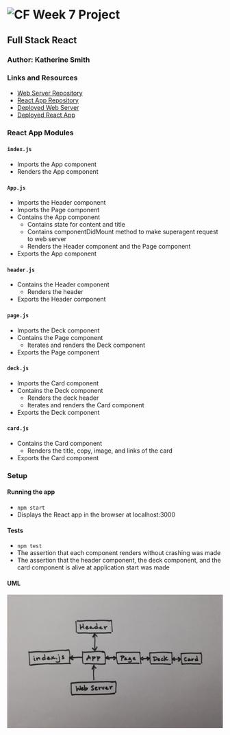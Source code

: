 ![CF](http://i.imgur.com/7v5ASc8.png) Week 7 Project
=================================================

## Full Stack React

### Author: Katherine Smith

### Links and Resources
* [Web Server Repository](https://github.com/ksmith10309/full-stack-project-web-server)
* [React App Repository](https://github.com/ksmith10309/full-stack-project-react-application)
* [Deployed Web Server](https://full-stack-project-web-server.herokuapp.com/)
* [Deployed React App](http://full-stack-react-app-deploybucket-vgzw4a262qkw.s3-website-us-west-2.amazonaws.com/)

### React App Modules
#### `index.js`
- Imports the App component
- Renders the App component

#### `App.js`
- Imports the Header component
- Imports the Page component
- Contains the App component
  - Contains state for content and title
  - Contains componentDidMount method to make superagent request to web server
  - Renders the Header component and the Page component
- Exports the App component

#### `header.js`
- Contains the Header component
  - Renders the header
- Exports the Header component

#### `page.js`
- Imports the Deck component
- Contains the Page component
  - Iterates and renders the Deck component
- Exports the Page component

#### `deck.js`
- Imports the Card component
- Contains the Deck component
  - Renders the deck header
  - Iterates and renders the Card component
- Exports the Deck component

#### `card.js`
- Contains the Card component
  - Renders the title, copy, image, and links of the card
- Exports the Card component

### Setup
#### Running the app
* `npm start`
* Displays the React app in the browser at localhost:3000

#### Tests
* `npm test`
* The assertion that each component renders without crashing was made
* The assertion that the header component, the deck component, and the card component is alive at application start was made

#### UML
<img src="./full-stack-project.jpg" alt="full-stack-project.jpg" width="700px">